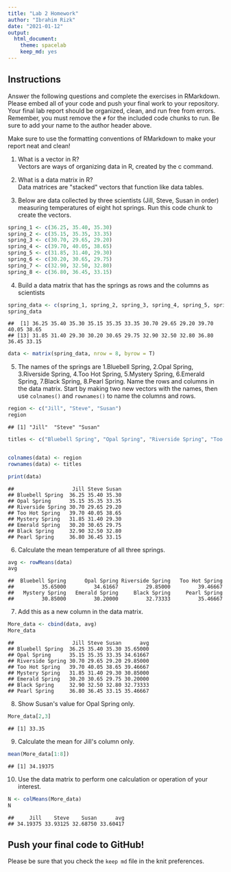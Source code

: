 ```yaml
---
title: "Lab 2 Homework"
author: "Ibrahim Rizk"
date: "2021-01-12"
output:
  html_document: 
    theme: spacelab
    keep_md: yes
---
```


## Instructions
Answer the following questions and complete the exercises in RMarkdown. Please embed all of your code and push your final work to your repository. Your final lab report should be organized, clean, and run free from errors. Remember, you must remove the `#` for the included code chunks to run. Be sure to add your name to the author header above.  

Make sure to use the formatting conventions of RMarkdown to make your report neat and clean!  

1. What is a vector in R?  
Vectors are ways of organizing data in R, created by the c command.

2. What is a data matrix in R?  
Data matrices are "stacked" vectors that function like data tables.

3. Below are data collected by three scientists (Jill, Steve, Susan in order) measuring temperatures of eight hot springs. Run this code chunk to create the vectors.  

```r
spring_1 <- c(36.25, 35.40, 35.30)
spring_2 <- c(35.15, 35.35, 33.35)
spring_3 <- c(30.70, 29.65, 29.20)
spring_4 <- c(39.70, 40.05, 38.65)
spring_5 <- c(31.85, 31.40, 29.30)
spring_6 <- c(30.20, 30.65, 29.75)
spring_7 <- c(32.90, 32.50, 32.80)
spring_8 <- c(36.80, 36.45, 33.15)
```

4. Build a data matrix that has the springs as rows and the columns as scientists  

```r
spring_data <- c(spring_1, spring_2, spring_3, spring_4, spring_5, spring_6, spring_7, spring_8)
spring_data
```

```
##  [1] 36.25 35.40 35.30 35.15 35.35 33.35 30.70 29.65 29.20 39.70 40.05 38.65
## [13] 31.85 31.40 29.30 30.20 30.65 29.75 32.90 32.50 32.80 36.80 36.45 33.15
```

```r
data <- matrix(spring_data, nrow = 8, byrow = T)
```
5. The names of the springs are 1.Bluebell Spring, 2.Opal Spring, 3.Riverside Spring, 4.Too Hot Spring, 5.Mystery Spring, 6.Emerald Spring, 7.Black Spring, 8.Pearl Spring. Name the rows and columns in the data matrix. Start by making two new vectors with the names, then use `colnames()` and `rownames()` to name the columns and rows.


```r
region <- c("Jill", "Steve", "Susan")
region
```

```
## [1] "Jill"  "Steve" "Susan"
```

```r
titles <- c("Bluebell Spring", "Opal Spring", "Riverside Spring", "Too Hot Spring", "Mystery Spring", "Emerald Spring", "Black Spring", "Pearl Spring")


colnames(data) <- region
rownames(data) <- titles

print(data)
```

```
##                   Jill Steve Susan
## Bluebell Spring  36.25 35.40 35.30
## Opal Spring      35.15 35.35 33.35
## Riverside Spring 30.70 29.65 29.20
## Too Hot Spring   39.70 40.05 38.65
## Mystery Spring   31.85 31.40 29.30
## Emerald Spring   30.20 30.65 29.75
## Black Spring     32.90 32.50 32.80
## Pearl Spring     36.80 36.45 33.15
```
6. Calculate the mean temperature of all three springs.


```r
avg <- rowMeans(data)
avg
```

```
##  Bluebell Spring      Opal Spring Riverside Spring   Too Hot Spring 
##         35.65000         34.61667         29.85000         39.46667 
##   Mystery Spring   Emerald Spring     Black Spring     Pearl Spring 
##         30.85000         30.20000         32.73333         35.46667
```
7. Add this as a new column in the data matrix.  

```r
More_data <- cbind(data, avg)
More_data
```

```
##                   Jill Steve Susan      avg
## Bluebell Spring  36.25 35.40 35.30 35.65000
## Opal Spring      35.15 35.35 33.35 34.61667
## Riverside Spring 30.70 29.65 29.20 29.85000
## Too Hot Spring   39.70 40.05 38.65 39.46667
## Mystery Spring   31.85 31.40 29.30 30.85000
## Emerald Spring   30.20 30.65 29.75 30.20000
## Black Spring     32.90 32.50 32.80 32.73333
## Pearl Spring     36.80 36.45 33.15 35.46667
```
8. Show Susan's value for Opal Spring only.

```r
More_data[2,3]
```

```
## [1] 33.35
```
9. Calculate the mean for Jill's column only.  

```r
mean(More_data[1:8])
```

```
## [1] 34.19375
```
10. Use the data matrix to perform one calculation or operation of your interest.

```r
N <- colMeans(More_data)
N
```

```
##     Jill    Steve    Susan      avg 
## 34.19375 33.93125 32.68750 33.60417
```
## Push your final code to GitHub!
Please be sure that you check the `keep md` file in the knit preferences.  
